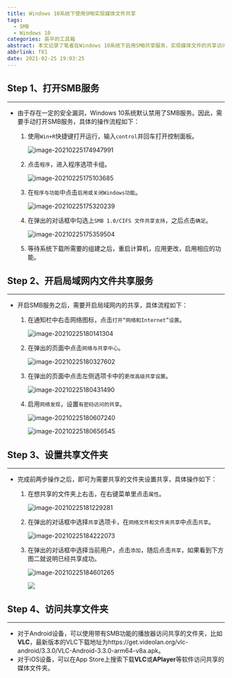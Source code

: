 ```yaml
---
title: Windows 10系统下使用SMB实现媒体文件共享
tags:
  - SMB
  - Windows 10
categories: 英平的工具箱
abstract: 本文记录了笔者在Windows 10系统下启用SMB共享服务，实现媒体文件的共享访问的过程。
abbrlink: f81
date: 2021-02-25 19:03:25
---
```

## Step 1、打开SMB服务
---

- 由于存在一定的安全漏洞，Windows 10系统默认禁用了SMB服务。因此，需要手动打开SMB服务，具体的操作流程如下：
  1. 使用``Win+R``快捷键打开运行，输入``control``并回车打开控制面板。
     
     ![image-20210225174947991](https://raw.githubusercontent.com/Bye-lemon/Pictures/master/20210225174951.png)
     
  2. 点击``程序``，进入程序选项卡组。
  
     ![image-20210225175103685](https://raw.githubusercontent.com/Bye-lemon/Pictures/master/20210225175103.png)
  
  3. 在``程序与功能``中点击``启用或关闭Windows功能``。
  
     ![image-20210225175320239](https://raw.githubusercontent.com/Bye-lemon/Pictures/master/20210225175320.png)
  
  4. 在弹出的对话框中勾选上``SMB 1.0/CIFS 文件共享支持``，之后点击``确定``。
  
     ![image-20210225175359504](https://raw.githubusercontent.com/Bye-lemon/Pictures/master/20210225175359.png)
  
  5. 等待系统下载所需要的组建之后，重启计算机，应用更改，启用相应的功能。

## Step 2、开启局域网内文件共享服务
---

- 开启SMB服务之后，需要开启局域网内的共享，具体流程如下：

  1. 在通知栏中右击网络图标，点击``打开“网络和Internet”设置``。

     ![image-20210225180141304](https://raw.githubusercontent.com/Bye-lemon/Pictures/master/20210225180141.png)

  2. 在弹出的页面中点击``网络与共享中心``。

     ![image-20210225180327602](https://raw.githubusercontent.com/Bye-lemon/Pictures/master/20210225180327.png)

  3. 在弹出的页面中点击左侧选项卡中的``更改高级共享设置``。

     ![image-20210225180431490](https://raw.githubusercontent.com/Bye-lemon/Pictures/master/20210225180431.png)

  4. 启用``网络发现``，设置``有密码访问的共享``。

     ![image-20210225180607240](https://raw.githubusercontent.com/Bye-lemon/Pictures/master/20210225180607.png)

     ![image-20210225180656545](https://raw.githubusercontent.com/Bye-lemon/Pictures/master/20210225180656.png)

## Step 3、设置共享文件夹
---

- 完成前两步操作之后，即可为需要共享的文件夹设置共享，具体操作如下：

  1. 在想共享的文件夹上右击，在右键菜单里点击``属性``。

     ![image-20210225181229281](https://raw.githubusercontent.com/Bye-lemon/Pictures/master/20210225181229.png)

  2. 在弹出的对话框中选择``共享``选项卡，在``网络文件和文件夹共享``中点击``共享``。

     ![image-20210225184222073](https://raw.githubusercontent.com/Bye-lemon/Pictures/master/20210225184222.png)

  3. 在弹出的对话框中选择当前用户，点击``添加``，随后点击``共享``，如果看到下方图二就说明已经共享成功。

     ![image-20210225184601265](https://raw.githubusercontent.com/Bye-lemon/Pictures/master/20210225184601.png)

     ![](https://raw.githubusercontent.com/Bye-lemon/Pictures/master/20210225190452.png)

## Step 4、访问共享文件夹
---

- 对于Android设备，可以使用带有SMB功能的播放器访问共享的文件夹，比如**VLC**，最新版本的VLC下载地址为https://get.videolan.org/vlc-android/3.3.0/VLC-Android-3.3.0-arm64-v8a.apk。
- 对于iOS设备，可以在App Store上搜索下载**VLC**或**APlayer**等软件访问共享的媒体文件夹。